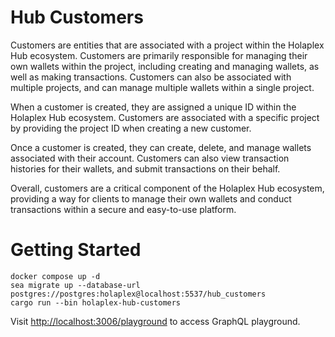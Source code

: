 # Hub Customers

Customers are entities that are associated with a project within the Holaplex Hub ecosystem. Customers are primarily responsible for managing their own wallets within the project, including creating and managing wallets, as well as making transactions. Customers can also be associated with multiple projects, and can manage multiple wallets within a single project.

When a customer is created, they are assigned a unique ID within the Holaplex Hub ecosystem. Customers are associated with a specific project by providing the project ID when creating a new customer.

Once a customer is created, they can create, delete, and manage wallets associated with their account. Customers can also view transaction histories for their wallets, and submit transactions on their behalf.

Overall, customers are a critical component of the Holaplex Hub ecosystem, providing a way for clients to manage their own wallets and conduct transactions within a secure and easy-to-use platform.

# Getting Started
```
docker compose up -d
sea migrate up --database-url postgres://postgres:holaplex@localhost:5537/hub_customers
cargo run --bin holaplex-hub-customers
```

Visit [http://localhost:3006/playground](http://localhost:3006/playground) to access GraphQL playground.
